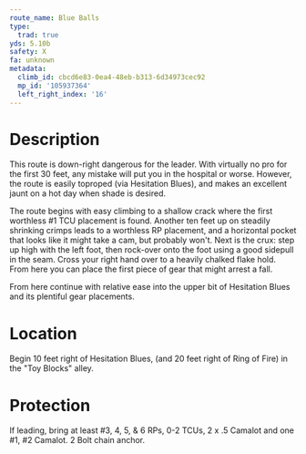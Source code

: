 ```yaml
---
route_name: Blue Balls
type:
  trad: true
yds: 5.10b
safety: X
fa: unknown
metadata:
  climb_id: cbcd6e83-0ea4-48eb-b313-6d34973cec92
  mp_id: '105937364'
  left_right_index: '16'
---
```

# Description
This route is down-right dangerous for the leader.  With virtually no pro for the first 30 feet, any mistake will put you in the hospital or worse.  However, the route is easily toproped (via Hesitation Blues), and makes an excellent jaunt on a hot day when shade is desired.

The route begins with easy climbing to a shallow crack where the first worthless #1 TCU placement is found.  Another ten feet up on steadily shrinking crimps leads to a worthless RP placement, and a horizontal pocket that looks like it might take a cam, but probably won't.  Next is the crux: step up high with the left foot, then rock-over onto the foot using a good sidepull in the seam.  Cross your right hand over to a heavily chalked flake hold.  From here you can place the first piece of gear that might arrest a fall.

From here continue with relative ease into the upper bit of Hesitation Blues and its plentiful gear placements.

# Location
Begin 10 feet right of Hesitation Blues, (and 20 feet right of Ring of Fire) in the "Toy Blocks" alley.

# Protection
If leading, bring at least #3, 4, 5, & 6 RPs, 0-2 TCUs, 2 x .5 Camalot and one #1, #2 Camalot.  2 Bolt chain anchor.
